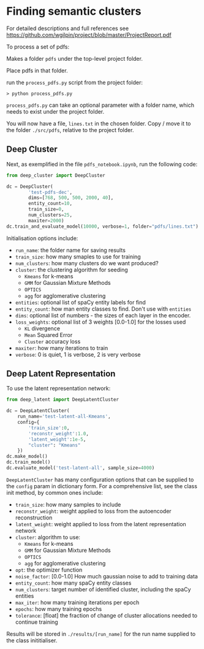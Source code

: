 # Finding semantic clusters

For detailed descriptions and full references see 
https://github.com/wgilpin/project/blob/master/ProjectReport.pdf

To process a set of pdfs:

Makes a folder `pdfs` under the top-level project folder.

Place pdfs in that folder.

run the `process_pdfs.py` script from the project folder:

```
> python process_pdfs.py
```

`process_pdfs.py` can take an optional parameter with a folder name, which needs to exist under the project folder.

You will now have a file, `lines.txt` in the chosen folder. Copy / move it to the folder `./src/pdfs`, relative to the project folder.

## Deep Cluster

Next, as exemplified in the file `pdfs_notebook.ipynb`, run the following code:

```python
from deep_cluster import DeepCluster

dc = DeepCluster(
        'test-pdfs-dec',
        dims=[768, 500, 500, 2000, 40],
        entity_count=10,
        train_size=0,
        num_clusters=25,
        maxiter=2000)
dc.train_and_evaluate_model(10000, verbose=1, folder="pdfs/lines.txt")
```

Initialisation options include:

* `run_name`: the folder name for saving results
* `train_size`: how many smaples to use for training
* `num_clusters`: how many clusters do we want produced?
* `cluster`: the clustering algorithm for seeding
  * `Kmeans` for k-means
  * `GMM` for Gaussian Mixture Methods
  * `OPTICS`
  * `agg` for agglomerative clustering
* `entities`: optional list of spaCy entity labels for find
* `entity_count`: how man entity classes to find. Don't use with `entities`
* `dims`: optional list of numbers - the sizes of each layer in the encoder.
* `loss_weights`: optional list of 3 weights [0.0-1.0] for the losses used
  * `KL` divergence
  * `Mean` Squared Error
  * `Cluster` accuracy loss
* `maxiter`: how many iterations to train
* `verbose`: 0 is quiet, 1 is verbose, 2 is very verbose

## Deep Latent Representation

To use the latent representation network:

```python
from deep_latent import DeepLatentCluster

dc = DeepLatentCluster(
    run_name='test-latent-all-Kmeans',
    config={
        'train_size':0,
        'reconstr_weight':1.0,
        'latent_weight':1e-5,
        "cluster": "Kmeans"
    })
dc.make_model()
dc.train_model()
dc.evaluate_model('test-latent-all', sample_size=4000)
```

`DeepLatentCluster` has many configuration options that can be supplied to the `config` param in dictionary form. For a comprehensive list, see the class init method, by common ones include:

* `train_size`: how many samples to include
* `reconstr_weight`: weight applied to loss from the autoencoder reconstruction
* `latent_weight`: weight applied to loss from the latent representation network
* `cluster`: algorithm to use:
  * `Kmeans` for k-means
  * `GMM` for Gaussian Mixture Methods
  * `OPTICS`
  * `agg` for agglomerative clustering
* `opt`: the optimizer function
* `noise_factor`: [0.0-1.0] How much gaussian noise to add to training data
* `entity_count`: how many spaCy entity classes
* `num_clusters`: target number of identified cluster, including the spaCy entities
* `max_iter`: how many training iterations per epoch
* `epochs`: how many training epochs
* `tolerance`: [float] the fraction of change of cluster allocations needed to continue training

Results will be stored in `./results/[run_name]` for the run name supplied to the class inititialiser.
